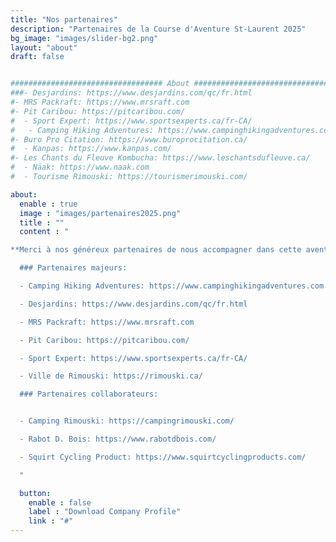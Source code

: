 ```yaml
---
title: "Nos partenaires"
description: "Partenaires de la Course d'Aventure St-Laurent 2025"
bg_image: "images/slider-bg2.png"
layout: "about"
draft: false


################################## About #####################################
###- Desjardins: https://www.desjardins.com/qc/fr.html
#- MRS Packraft: https://www.mrsraft.com
#- Pit Caribou: https://pitcaribou.com/
#  - Sport Expert: https://www.sportsexperts.ca/fr-CA/
#   - Camping Hiking Adventures: https://www.campinghikingadventures.com
#- Buro Pro Citation: https://www.buroprocitation.ca/
#  - Kanpas: https://www.kanpas.com/
#- Les Chants du Fleuve Kombucha: https://www.leschantsdufleuve.ca/
#  - Näak: https://www.naak.com
#  - Tourisme Rimouski: https://tourismerimouski.com/

about:
  enable : true
  image : "images/partenaires2025.png"
  title : ""
  content : "

**Merci à nos généreux partenaires de nous accompagner dans cette aventure:**

  ### Partenaires majeurs:

  - Camping Hiking Adventures: https://www.campinghikingadventures.com

  - Desjardins: https://www.desjardins.com/qc/fr.html

  - MRS Packraft: https://www.mrsraft.com

  - Pit Caribou: https://pitcaribou.com/  

  - Sport Expert: https://www.sportsexperts.ca/fr-CA/

  - Ville de Rimouski: https://rimouski.ca/

  ### Partenaires collaborateurs:


  - Camping Rimouski: https://campingrimouski.com/

  - Rabot D. Bois: https://www.rabotdbois.com/

  - Squirt Cycling Product: https://www.squirtcyclingproducts.com/

  "

  button:
    enable : false
    label : "Download Company Profile"
    link : "#"
---
```

